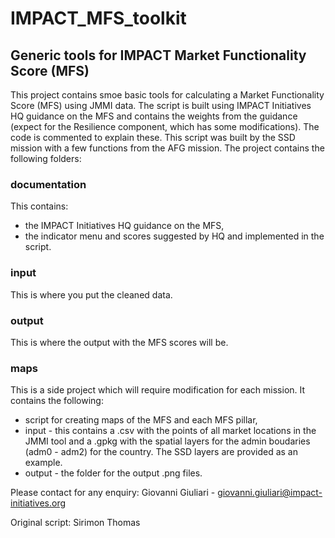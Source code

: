 # IMPACT_MFS_toolkit
## Generic tools for IMPACT Market Functionality Score (MFS)

This project contains smoe basic tools for calculating a Market Functionality Score (MFS) using JMMI data.
The script is built using IMPACT Initiatives HQ guidance on the MFS and contains the weights from the guidance (expect for the Resilience component, which has some modifications). The code is commented to explain these.
This script was built by the SSD mission with a few functions from the AFG mission.
The project contains the following folders:

### documentation
This contains:
- the IMPACT Initiatives HQ guidance on the MFS,
- the indicator menu and scores suggested by HQ and implemented in the script.

### input
This is where you put the cleaned data.

### output
This is where the output with the MFS scores will be.

### maps
This is a side project which will require modification for each mission.
It contains the following:
- script for creating maps of the MFS and each MFS pillar,
- input - this contains a .csv with the points of all market locations in the JMMI tool and a .gpkg with the spatial layers for the admin boudaries (adm0 - adm2) for the country. The SSD layers are provided as an example.
- output - the folder for the output .png files.

Please contact for any enquiry: Giovanni Giuliari - giovanni.giuliari@impact-initiatives.org

Original script: Sirimon Thomas
